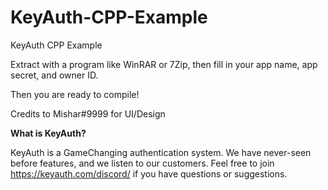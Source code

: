 # KeyAuth-CPP-Example
KeyAuth CPP Example

Extract with a program like WinRAR or 7Zip, then fill in your app name, app secret, and owner ID.

Then you are ready to compile!

Credits to Mishar#9999 for UI/Design


**What is KeyAuth?**

KeyAuth is a GameChanging authentication system. We have never-seen before features, and we listen to our customers.
Feel free to join https://keyauth.com/discord/ if you have questions or suggestions.
